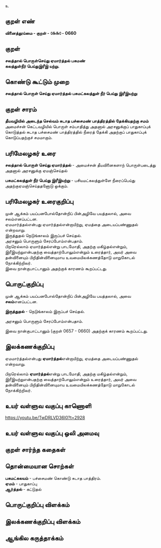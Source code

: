 உ

## குறள் எண் 

**வினைத்தூய்மை - குறள் - ௦௬௬௦ - 0660**    

## குறள் 

**சலத்தால் பொருள்செய்து ஏமார்த்தல் பசுமண்  
கலத்துள்நீர் பெய்துஇரீஇ யற்று.**  

## கொண்டு கூட்டும் முறை

**சலத்தால் பொருள் செய்து ஏமார்த்தல் பசுமட்கலத்துள் நீர் பெய்து இரீஇயற்று**

## குறள் சாரம் 

**தீயவழியில் அடைந்த செல்வம் சுடாத பச்சைமண் பாத்திரத்தில் தேக்கியதற்கு சமம்**  
அமைச்சன் கெட்டவழியில் பொருள் சம்பாதித்து அதனால் அரசனுக்குப் பாதுகாப்புக் கொடுத்தல் சுடாத பச்சைமண் பாத்திரத்தில் நீரைத் தேக்கி அதற்குப் பாதுகாப்புக் கொடுப்பதற்குச் சமமாகும்.   

## பரிமேலழகர் உரை

**சலத்தால் பொருள் செய்து ஏமார்த்தல்** - அமைச்சன் தீயவினைகளாற் பொருள்படைத்து அதனால் அரசனுக்கு ஏமஞ்செய்தல்  

**பசுமட்கலத்துள் நீர் பெய்து இரீஇயற்று** - பசியமட்கலத்துள்ளே நீரைப்பெய்து அதற்குஏமஞ்செய்ததனோடு ஒக்கும். 

## பரிமேலழகர் உரைகுறிப்பு   

முன் ஆக்கம் பயப்பனபோல்தோன்றிப் பின்அழிவே பயத்தலால், அவை சலம்எனப்பட்டன.   
ஏமமார்த்தல்என்பது ஏமார்த்தல்என்றாயிற்று, ஏமத்தை அடையப்பண்ணுதல் என்றவாறு.  
இருத்துதல் நெடுங்காலம் இருப்பச் செய்தல்.  
அரசனும் பொருளும் சேரப்போம்என்பதாம்.  
பிறரெல்லாம் ஏமார்த்தல்என்று பாடமோதி, அதற்கு மகிழ்தல்என்றும், இரீஇயற்றுஎன்பதற்கு வைத்தாற்போலும்என்றும் உரைத்தார், அவர் அவை தன்வினையும் பிறிதின்வினையுமாய உவமையிலக்கணத்தோடு மாறுகோடல் நோக்கிற்றிலர்.  
இவை நான்குபாட்டானும் அதற்குக் காரணம் கூறப்பட்டது.    

## பொருட்குறிப்பு 

முன் ஆக்கம் பயப்பனபோல்தோன்றிப் பின்அழிவே பயத்தலால், அவை **சலம்**எனப்பட்டன.   

  

**இருத்துதல்** - நெடுங்காலம் இருப்பச் செய்தல்.  

அரசனும் பொருளும் சேரப்போம்என்பதாம்.  

இவை நான்குபாட்டானும் (குறள் 0657 - 0660) அதற்குக் காரணம் கூறப்பட்டது.     

## இலக்கணக்குறிப்பு  

ஏமமார்த்தல்என்பது **ஏமார்த்தல்**என்றாயிற்று, ஏமத்தை அடையப்பண்ணுதல் என்றவாறு.

பிறரெல்லாம் **ஏமார்த்தல்**என்று பாடமோதி, அதற்கு மகிழ்தல்என்றும், இரீஇயற்றுஎன்பதற்கு வைத்தாற்போலும்என்றும் உரைத்தார், அவர் அவை தன்வினையும் பிறிதின்வினையுமாய உவமையிலக்கணத்தோடு மாறுகோடல் நோக்கிற்றிலர்.

## உயர் வள்ளுவ வகுப்பு காணொளி

https://youtu.be/TwDRLVD36l0?t=2928 

## உயர் வள்ளுவ வகுப்பு ஒலி அமைவு 

 
## குறள் சார்ந்த கதைகள் 


## தொன்மையான சொற்கள்

**பசுமட்கலயம்** - பச்சைமண் கொண்டு சுடாத பாத்திரம்.  
**ஏமம்** - பாதுகாப்பு   
**ஆர்த்தல்** - கட்டுதல்   

## பொருட்குறிப்பு விளக்கம்


## இலக்கணக்குறிப்பு விளக்கம்


## ஆங்கில கருத்தாக்கம் 



